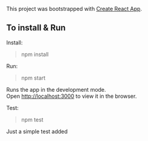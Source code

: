 This project was bootstrapped with [Create React App](https://github.com/facebook/create-react-app).


## To install & Run

Install:
> npm install

Run:
> npm start

Runs the app in the development mode.<br>
Open [http://localhost:3000](http://localhost:3000) to view it in the browser.

Test:
> npm test

Just a simple test added